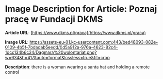 # Image Description for Article: Poznaj pracę w Fundacji DKMS
**Article URL**: [https://www.dkms.pl/praca](https://www.dkms.pl/praca)

**Image URL**: https://assets-eu-01.kc-usercontent.com:443/bed48093-082e-0109-4b5f-7bdadab5eedd/0d5a912a-976a-4623-82c4-1dcc134b6c34/Dagmara%20wolontariat.png?w=634&h=417&auto=format&lossless=true&fit=crop

**Description**: there is a woman wearing a santa hat and holding a remote control
